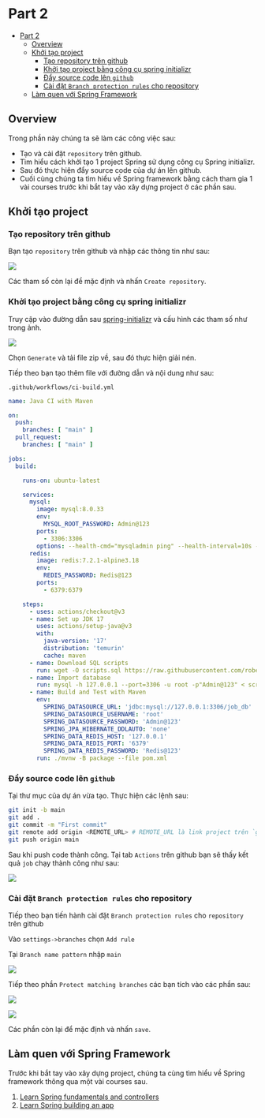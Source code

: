 # Part 2

<!-- TOC -->
* [Part 2](#part-2)
  * [Overview](#overview)
  * [Khởi tạo project](#khởi-tạo-project)
    * [Tạo repository trên github](#tạo-repository-trên-github)
    * [Khởi tạo project bằng công cụ spring initializr](#khởi-tạo-project-bằng-công-cụ-spring-initializr)
    * [Đẩy source code lên `github`](#đẩy-source-code-lên-github)
    * [Cài đặt `Branch protection rules` cho repository](#cài-đặt-branch-protection-rules-cho-repository)
  * [Làm quen với Spring Framework](#làm-quen-với-spring-framework)
<!-- TOC -->

## Overview

Trong phần này chúng ta sẽ làm các công việc sau:

- Tạo và cài đặt `repository` trên github.
- Tìm hiểu cách khởi tạo 1 project Spring sử dụng công cụ Spring initializr.
- Sau đó thực hiện đẩy source code của dự án lên github.
- Cuối cùng chúng ta tìm hiểu về Spring framework bằng cách tham gia 1 vài courses trước khi bắt tay vào xây dựng
  project ở các phần sau.

## Khởi tạo project

### Tạo repository trên github

Bạn tạo `repository` trên github và nhập các thông tin như sau:

![](img/new_repository.png)

Các tham số còn lại đề mặc định và nhấn `Create repository`.

### Khởi tạo project bằng công cụ spring initializr

Truy cập vào đường dẫn sau [spring-initializr](https://start.spring.io/) và cấu hình các tham số như trong ảnh.

![](img/spring-initializr.png)

Chọn `Generate` và tải file zip về, sau đó thực hiện giải nén.

Tiếp theo bạn tạo thêm file với đường dẫn và nội dung như sau:

`.github/workflows/ci-build.yml`

```yaml
name: Java CI with Maven

on:
  push:
    branches: [ "main" ]
  pull_request:
    branches: [ "main" ]

jobs:
  build:

    runs-on: ubuntu-latest

    services:
      mysql:
        image: mysql:8.0.33
        env:
          MYSQL_ROOT_PASSWORD: Admin@123
        ports:
          - 3306:3306
        options: --health-cmd="mysqladmin ping" --health-interval=10s --health-timeout=5s --health-retries=3
      redis:
        image: redis:7.2.1-alpine3.18
        env:
          REDIS_PASSWORD: Redis@123
        ports:
          - 6379:6379

    steps:
      - uses: actions/checkout@v3
      - name: Set up JDK 17
        uses: actions/setup-java@v3
        with:
          java-version: '17'
          distribution: 'temurin'
          cache: maven
      - name: Download SQL scripts
        run: wget -O scripts.sql https://raw.githubusercontent.com/robert28893/java-coaching-lab/main/source/docker-compose/mysql/db-dumps/job_db.sql
      - name: Import database
        run: mysql -h 127.0.0.1 --port=3306 -u root -p"Admin@123" < scripts.sql
      - name: Build and Test with Maven
        env:
          SPRING_DATASOURCE_URL: 'jdbc:mysql://127.0.0.1:3306/job_db'
          SPRING_DATASOURCE_USERNAME: 'root'
          SPRING_DATASOURCE_PASSWORD: 'Admin@123'
          SPRING_JPA_HIBERNATE_DDLAUTO: 'none'
          SPRING_DATA_REDIS_HOST: '127.0.0.1'
          SPRING_DATA_REDIS_PORT: '6379'
          SPRING_DATA_REDIS_PASSWORD: 'Redis@123'
        run: ./mvnw -B package --file pom.xml
```

### Đẩy source code lên `github`

Tại thư mục của dự án vừa tạo. Thực hiện các lệnh sau:

```sh
git init -b main
git add .
git commit -m "First commit"
git remote add origin <REMOTE_URL> # REMOTE_URL là link project trên `gitlab` 
git push origin main
```

Sau khi push code thành công. Tại tab `Actions` trên github bạn sẽ thấy kết quả `job` chạy thành công như sau:

![](img/github_actions.png)

### Cài đặt `Branch protection rules` cho repository

Tiếp theo bạn tiến hành cài đặt `Branch protection rules` cho `repository` trên github

Vào `settings->branches` chọn `Add rule`

Tại `Branch name pattern` nhập `main`

![](img/branch_protection_rule_1.png)

Tiếp theo phần `Protect matching branches` các bạn tích vào các phần sau:

![](img/branch_protection_rule_2.png)

![](img/branch_protection_rule_3.png)

Các phần còn lại để mặc định và nhấn `save`.

## Làm quen với Spring Framework

Trước khi bắt tay vào xây dựng project, chúng ta cùng tìm hiểu về Spring framework thông qua một vài courses sau.

1. [Learn Spring fundamentals and controllers](https://www.codecademy.com/enrolled/courses/learn-spring-fundamentals-and-controllers)
2. [Learn Spring building an app](https://www.codecademy.com/enrolled/courses/learn-spring-building-an-app)